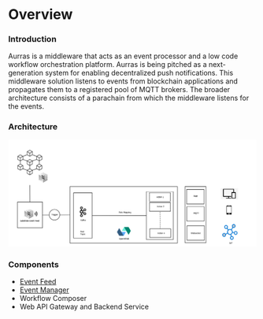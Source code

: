 # Overview

### Introduction

Aurras is a middleware that acts as an event processor and a low code workflow orchestration platform. Aurras is being pitched as a next-generation system for enabling decentralized push notifications. This middleware solution listens to events from blockchain applications and propagates them to a registered pool of MQTT brokers. The broader architecture consists of a parachain from which the middleware listens for the events.

### Architecture

![High-level Architecture](.gitbook/assets/aurras-architecture.png)

### Components

* [Event Feed](components/event-feed/)
* [Event Manager](components/event-manager/)
* Workflow Composer
* Web API Gateway and Backend Service

